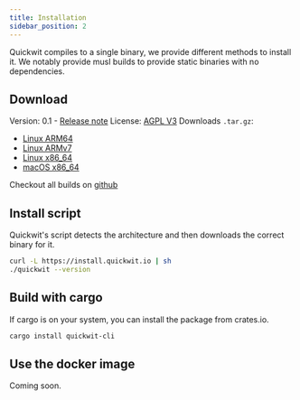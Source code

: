 ```yaml
---
title: Installation
sidebar_position: 2
---
```


Quickwit compiles to a single binary, we provide different methods to install it.
We notably provide musl builds to provide static binaries with no dependencies. 


## Download

Version: 0.1 - [Release note](https://github.com/quickwit-inc/quickwit/releases/tag/v0.1.0)
License: [AGPL V3](https://github.com/quickwit-inc/quickwit/blob/main/LICENSE.md)
Downloads `.tar.gz`:
- [Linux ARM64](https://github.com/quickwit-inc/quickwit/releases/download/v0.1.0/quickwit-v0.1.0-aarch64-unknown-linux-gnu.tar.gz)
- [Linux ARMv7](https://github.com/quickwit-inc/quickwit/releases/download/v0.1.0/quickwit-v0.1.0-armv7-unknown-linux-gnueabihf.tar.gz)
- [Linux x86_64](https://github.com/quickwit-inc/quickwit/releases/download/v0.1.0/quickwit-v0.1.0-x86_64-unknown-linux-gnu.tar.gz)
- [macOS x86_64](https://github.com/quickwit-inc/quickwit/releases/download/v0.1.0/quickwit-v0.1.0-x86_64-apple-darwin.tar.gz)

Checkout all builds on [github](https://github.com/quickwit-inc/quickwit/releases)

## Install script

Quickwit's script detects the architecture and then downloads the correct binary for it.

```bash
curl -L https://install.quickwit.io | sh
./quickwit --version
```

## Build with cargo

If cargo is on your system, you can install the package from crates.io.

```bash
cargo install quickwit-cli
```

## Use the docker image

Coming soon.




